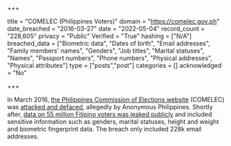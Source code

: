 +++

title = "COMELEC (Philippines Voters)"
domain = "https://comelec.gov.ph"
date_breached = "2016-03-27"
date = "2022-05-04"
record_count = "228,605"
privacy = "Public"
Verified = "True"
hashing = ["N/A"]
breached_data = ["Biometric data", "Dates of birth", "Email addresses", "Family members' names", "Genders", "Job titles", "Marital statuses", "Names", "Passport numbers", "Phone numbers", "Physical addresses", "Physical attributes"]
type = ["posts","post"]
categories = []
acknowledged = "No"


+++


In March 2016, <a href="http://www.comelec.gov.ph/" target="_blank" rel="noopener">the Philippines Commission of Elections website</a> (COMELEC) was <a href="http://www.rappler.com/nation/politics/elections/2016/127256-comelec-website-hacked-anonymous-philippines" target="_blank" rel="noopener">attacked and defaced</a>, allegedly by Anonymous Philippines. Shortly after, <a href="http://www.theregister.co.uk/2016/04/07/philippine_voter_data_breach/" target="_blank" rel="noopener">data on 55 million Filipino voters was leaked publicly</a> and included sensitive information such as genders, marital statuses, height and weight and biometric fingerprint data. The breach only included 228k email addresses.


